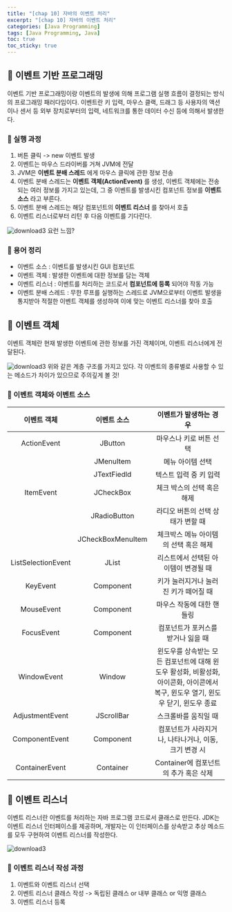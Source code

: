 ```yaml
---
title: "[chap 10] 자바의 이벤트 처리"
excerpt: "[chap 10] 자바의 이벤트 처리"
categories: [Java Programming]
tags: [Java Programming, Java]
toc: true
toc_sticky: true
---
```


## 🔮 이벤트 기반 프로그래밍

이벤트 기반 프로그래밍이랑 이벤트의 발생에 의해 프로그램 실행 흐름이 결정되는 방식의 프로그래밍 패러다임이다. 이벤트란 키 입력, 마우스 클랙, 드래그 등 사용자의 액션이나 센서 등 외부 장치로부터의 입력, 네트워크를 통한 데이터 수신 등에 의해서 발생한다.

### 📍 실행 과정

1. 버튼 클릭 -> new 이벤트 발생
2. 이벤트는 마우스 드라이버를 거쳐 JVM에 전달
3. JVM은 **이벤트 분배 스레드** 에게 마우스 클릭에 관한 정보 전송
4. 이벤트 분배 스레드는 **이벤트 객체(ActionEvent)** 를 생성, 이벤트 객체에는 전송되는 여러 정보를 가지고 있는데, 그 중 이벤트를 발생시킨 컴포넌트 정보를 **이벤트 소스** 라고 부른다.
5. 이벤트 분배 스레드는 해당 컴포넌트의 **이벤트 리스너** 를 찾아서 호출
6. 이벤트 리스너로부터 리턴 후 다음 이벤트를 기다린다.

![download3](https://user-images.githubusercontent.com/96654391/166133091-64ba6198-1370-4453-96b2-b224dace1eed.png)
요런 느낌?

### 📍 용어 정리

- 이벤트 소스 : 이벤트를 발생시킨 GUI 컴포넌트
- 이벤트 객체 : 발생한 이벤트에 대한 정보를 담는 객체
- 이벤트 리스너 : 이벤트를 처리하는 코드로서 **컴포넌트에 등록** 되어야 작동 가능
- 이벤트 분배 스레드 : 무한 루프를 실행하는 스레드로 JVM으로부터 이벤트 발생을 통지받아 적절한 이벤트 객체를 생성하여 이에 맞는 이벤트 리스너를 찾아 호출

## 🔮 이벤트 객체

이벤트 객체란 현재 발생한 이벤트에 관한 정보를 가진 객체이며, 이벤트 리스너에게 전달된다.

![download3](https://user-images.githubusercontent.com/96654391/166133248-1680276f-960f-405d-b381-c38e16495124.png)
위와 같은 계층 구조를 가지고 있다. 각 이벤트의 종류별로 사용할 수 있는 메소드가 차이가 있으므로 주의깊게 볼 것!

### 📍 이벤트 객체와 이벤트 소스

|    이벤트 객체     |    이벤트 소스    |                                                      이벤트가 발생하는 경우                                                      |
| :----------------: | :---------------: | :------------------------------------------------------------------------------------------------------------------------------: |
|    ActionEvent     |      JButton      |                                                 마우스나 <Enter> 키로 버튼 선택                                                  |
|                    |     JMenuItem     |                                                         메뉴 아이템 선택                                                         |
|                    |    JTextFiedld    |                                                  텍스트 입력 중 <Enter> 키 입력                                                  |
|     ItemEvent      |     JCheckBox     |                                                    체크 박스의 선택 혹은 해제                                                    |
|                    |   JRadioButton    |                                                라디오 버튼의 선택 상태가 변할 때                                                 |
|                    | JCheckBoxMenuItem |                                              체크박스 메뉴 아이템의 선택 혹은 해제                                               |
| ListSelectionEvent |       JList       |                                               리스트에서 선택된 아이템이 변경될 때                                               |
|      KeyEvent      |     Component     |                                              키가 눌러지거나 눌러진 키가 떼어질 때                                               |
|     MouseEvent     |     Component     |                                                    마우스 작동에 대한 핸들링                                                     |
|     FocusEvent     |     Component     |                                                컴포넌트가 포커스를 받거나 잃을 때                                                |
|    WindowEvent     |      Window       | 윈도우를 상속받는 모든 컴포넌트에 대해 윈도우 활성화, 비활성화, 아이콘화, 아이콘에서 복구, 윈도우 열기, 윈도우 닫기, 윈도우 종료 |
|  AdjustmentEvent   |    JScrollBar     |                                                       스크롤바를 움직일 때                                                       |
|   ComponentEvent   |     Component     |                                      컴포넌트가 사라지거나, 나타나거나, 이동, 크기 변경 시                                       |
|   ContainerEvent   |     Container     |                                              Container에 컴포넌트의 추가 혹은 삭제                                               |

## 🔮 이벤트 리스너

이벤트 리스너란 이벤트를 처리하는 자바 프로그램 코드로서 클래스로 만든다. JDK는 이벤트 리스너 인터페이스를 제공하며, 개발자는 이 인터페이스를 상속받고 추상 메소드를 모두 구현하여 이벤트 리스너를 작성한다.

![download3](https://user-images.githubusercontent.com/96654391/166134629-9b9b886f-27b5-413f-8096-da527cbbac03.png)

### 📍 이벤트 리스너 작성 과정

1. 이벤트와 이벤트 리스너 선택
2. 이벤트 리스너 클래스 작성 -> 독립된 클래스 or 내부 클래스 or 익명 클래스
3. 이벤트 리스너 등록
